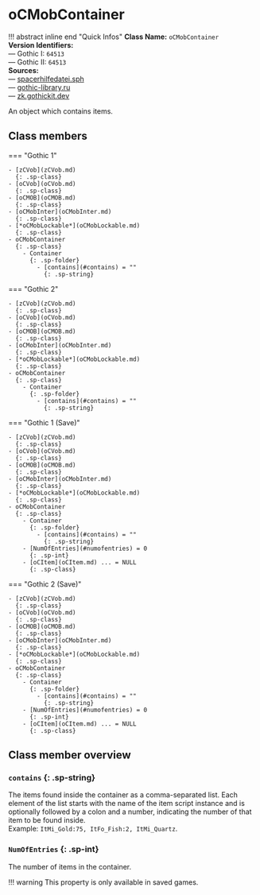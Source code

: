 # oCMobContainer

!!! abstract inline end "Quick Infos"
    **Class Name:** `oCMobContainer`<br/>
    **Version Identifiers:**<br />
    — Gothic I: `64513`<br/>
    — Gothic II: `64513`<br/>
    **Sources:**<br/>
    — [spacerhilfedatei.sph](https://wiki.worldofgothic.de/doku.php?id=spacer:hilfedatei)<br/>
    — [gothic-library.ru](http://www.gothic-library.ru/publ/ocmobcontainer/1-1-0-509)<br/>
    — [zk.gothickit.dev](https://zk.gothickit.dev/engine/objects/oCMobContainer/)

An object which contains items.

## Class members

=== "Gothic 1"

    - [zCVob](zCVob.md)
      {: .sp-class}
    - [oCVob](oCVob.md)
      {: .sp-class}
    - [oCMOB](oCMOB.md)
      {: .sp-class}
    - [oCMobInter](oCMobInter.md)
      {: .sp-class}
    - [*oCMobLockable*](oCMobLockable.md)
      {: .sp-class}
    - oCMobContainer
      {: .sp-class}
        - Container
          {: .sp-folder}
            - [contains](#contains) = ""
              {: .sp-string}

=== "Gothic 2"

    - [zCVob](zCVob.md)
      {: .sp-class}
    - [oCVob](oCVob.md)
      {: .sp-class}
    - [oCMOB](oCMOB.md)
      {: .sp-class}
    - [oCMobInter](oCMobInter.md)
      {: .sp-class}
    - [*oCMobLockable*](oCMobLockable.md)
      {: .sp-class}
    - oCMobContainer
      {: .sp-class}
        - Container
          {: .sp-folder}
            - [contains](#contains) = ""
              {: .sp-string}

=== "Gothic 1 (Save)"

    - [zCVob](zCVob.md)
      {: .sp-class}
    - [oCVob](oCVob.md)
      {: .sp-class}
    - [oCMOB](oCMOB.md)
      {: .sp-class}
    - [oCMobInter](oCMobInter.md)
      {: .sp-class}
    - [*oCMobLockable*](oCMobLockable.md)
      {: .sp-class}
    - oCMobContainer
      {: .sp-class}
        - Container
          {: .sp-folder}
            - [contains](#contains) = ""
              {: .sp-string}
        - [NumOfEntries](#numofentries) = 0
          {: .sp-int}
        - [oCItem](oCItem.md) ... = NULL
          {: .sp-class}

=== "Gothic 2 (Save)"

    - [zCVob](zCVob.md)
      {: .sp-class}
    - [oCVob](oCVob.md)
      {: .sp-class}
    - [oCMOB](oCMOB.md)
      {: .sp-class}
    - [oCMobInter](oCMobInter.md)
      {: .sp-class}
    - [*oCMobLockable*](oCMobLockable.md)
      {: .sp-class}
    - oCMobContainer
      {: .sp-class}
        - Container
          {: .sp-folder}
            - [contains](#contains) = ""
              {: .sp-string}
        - [NumOfEntries](#numofentries) = 0
          {: .sp-int}
        - [oCItem](oCItem.md) ... = NULL
          {: .sp-class}

## Class member overview

### `contains` {: .sp-string}

The items found inside the container as a comma-separated list. Each element of the list starts with the name of the
item script instance and is optionally followed by a colon and a number, indicating the number of that item to be
found inside.
<br />Example: `ItMi_Gold:75, ItFo_Fish:2, ItMi_Quartz`.

### `NumOfEntries` {: .sp-int}

The number of items in the container.

!!! warning
    This property is only available in saved games.
